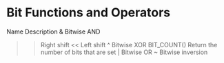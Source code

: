 # **Bit Functions and Operators**

Name	Description
&	Bitwise AND
>>	Right shift
<<	Left shift
^	Bitwise XOR
BIT_COUNT()	Return the number of bits that are set
|	Bitwise OR
~	Bitwise inversion
